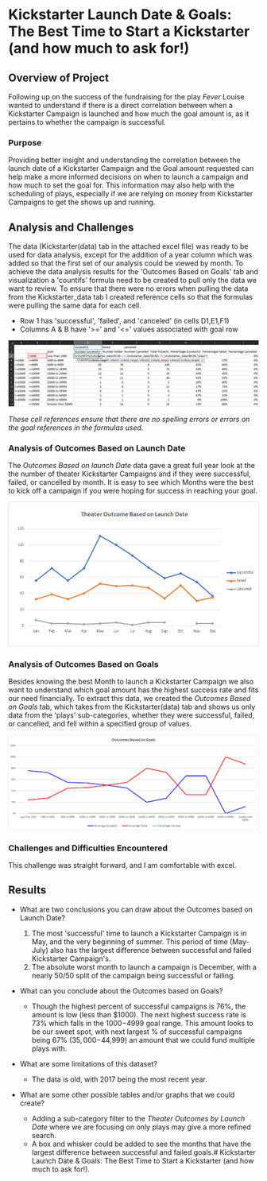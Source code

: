 # Kickstarter Launch Date & Goals: The Best Time to Start a Kickstarter (and how much to ask for!)

## Overview of Project
Following up on the success of the fundraising for the play *Fever* Louise wanted to understand if there is a direct correlation between when a Kickstarter Campaign is launched and how much the goal amount is, as it pertains to whether the campaign is successful.  
### Purpose 
Providing better insight and understanding the correlation between the launch date of a Kickstarter Campaign and the Goal amount requested can help make a more informed decisions on when to launch a campaign and how much to set the goal for. This information may also help with the scheduling of plays, especially if we are relying on money from Kickstarter Campaigns to get the shows up and running. 
## Analysis and Challenges
The data (Kickstarter(data) tab in the attached excel file) was ready to be used for data analysis, except for the addition of a year column which was added so that the first set of our analysis could be viewed by month. To achieve the data analysis results for the 'Outcomes Based on Goals' tab and visualization a 'countifs' formula need to be created to pull only the data we want to review. To ensure that there were no errors when pulling the data from the Kickstarter_data tab I created reference cells so that the formulas were pulling the same data for each cell.

* Row 1 has 'successful', 'failed', and 'canceled' (in cells D1,E1,F1) 
* Columns A & B have '>=' and '<=' values associated with goal row

![COUNTIFS_referenced_cells](https://github.com/aikopsidas/kickstarter-analysis/blob/ac581e53ca479e6e06a823aeabe2f47aa4bd00ac/resources/countifs.png)

*These cell references ensure that there are no spelling errors or errors on the goal references in the formulas used.* 

### Analysis of Outcomes Based on Launch Date
The *Outcomes Based on launch Date* data gave a great full year look at the the number of theater Kickstarter Campaigns and if they were successful, failed, or cancelled by month. It is easy to see which Months were the best to kick off a campaign if you were hoping for success in reaching your goal.

![Outcomes Based on Launch Date](resources/Theater_Outcomes_vs_Launch.png)

### Analysis of Outcomes Based on Goals
Besides knowing the best Month to launch a Kickstarter Campaign we also want to understand which goal amount has the highest success rate and fits our need financially. To extract this data, we created the *Outcomes Based on Goals* tab, which takes from the Kickstarter(data) tab and shows us only data from the 'plays' sub-categories, whether they were successful, failed, or cancelled, and fell within a specified group of values.

![Outcomes Based On Goals](resources/Outcomes_vs_Goals.png)

### Challenges and Difficulties Encountered
This challenge was straight forward, and I am comfortable with excel.

## Results

- What are two conclusions you can draw about the Outcomes based on Launch Date?
  1. The most 'successful' time to launch a Kickstarter Campaign is in May, and the very beginning of summer. This period of time (May-July) also has the largest difference between successful and failed Kickstarter Campaign's.
  2. The absolute worst month to launch a campaign is December, with a nearly 50/50 split of the campaign being successful or failing.

- What can you conclude about the Outcomes based on Goals?
  * Though the highest percent of successful campaigns is 76%, the amount is low (less than $1000). The next highest success rate is 73% which falls in the $1000-$4999 goal range. This amount looks to be our sweet spot, with next largest % of successful campaigns being 67% ($35,000-$44,999) an amount that we could fund multiple plays with.

- What are some limitations of this dataset?
  * The data is old, with 2017 being the most recent year.
  
- What are some other possible tables and/or graphs that we could create?
  * Adding a sub-category filter to the *Theater Outcomes by Launch Date* where we are focusing on only plays may give a more refined search. 
  * A box and whisker could be added to see the months that have the largest difference between successful and failed goals.# Kickstarter Launch Date & Goals: The Best Time to Start a Kickstarter (and how much to ask for!).
